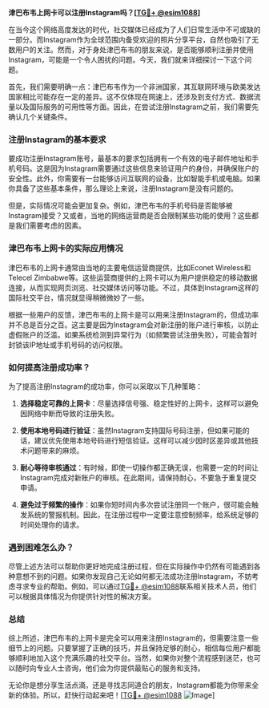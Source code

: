 **津巴布韦上网卡可以注册Instagram吗？[[TG💪+ @esim1088](https://t.me/s/esim1088)]**

在当今这个网络高度发达的时代，社交媒体已经成为了人们日常生活中不可或缺的一部分。而Instagram作为全球范围内备受欢迎的照片分享平台，自然也吸引了无数用户的关注。然而，对于身处津巴布韦的朋友来说，是否能够顺利注册并使用Instagram，可能是一个令人困扰的问题。今天，我们就来详细探讨一下这个问题。

首先，我们需要明确一点：津巴布韦作为一个非洲国家，其互联网环境与欧美发达国家相比可能存在一定的差异。这不仅体现在网速上，还涉及到支付方式、数据流量以及国际服务的可用性等方面。因此，在尝试注册Instagram之前，我们需要先确认几个关键条件。

### 注册Instagram的基本要求

要成功注册Instagram账号，最基本的要求包括拥有一个有效的电子邮件地址和手机号码。这是因为Instagram需要通过这些信息来验证用户的身份，并确保账户的安全性。此外，你需要有一台能够访问互联网的设备，比如智能手机或电脑。如果你具备了这些基本条件，那么理论上来说，注册Instagram是没有问题的。

但是，实际情况可能会更加复杂。例如，津巴布韦的手机号码是否能够被Instagram接受？又或者，当地的网络运营商是否会限制某些功能的使用？这些都是我们需要考虑的因素。

### 津巴布韦上网卡的实际应用情况

津巴布韦的上网卡通常由当地的主要电信运营商提供，比如Econet Wireless和Telecel Zimbabwe等。这些运营商提供的上网卡可以为用户提供稳定的移动数据连接，从而实现网页浏览、社交媒体访问等功能。不过，具体到Instagram这样的国际社交平台，情况就显得稍微微妙了一些。

根据一些用户的反馈，津巴布韦的上网卡是可以用来注册Instagram的，但成功率并不总是百分之百。这主要是因为Instagram会对新注册的账户进行审核，以防止虚假账户的泛滥。如果系统检测到异常行为（如频繁尝试注册失败），可能会暂时封锁该IP地址或手机号码的访问权限。

### 如何提高注册成功率？

为了提高注册Instagram的成功率，你可以采取以下几种策略：

1. **选择稳定可靠的上网卡**：尽量选择信号强、稳定性好的上网卡，这样可以避免因网络中断而导致的注册失败。
   
2. **使用本地号码进行验证**：虽然Instagram支持国际号码注册，但如果可能的话，建议优先使用本地号码进行短信验证。这样可以减少因时区差异或其他技术问题带来的麻烦。

3. **耐心等待审核通过**：有时候，即使一切操作都正确无误，也需要一定的时间让Instagram完成对新账户的审核。在此期间，请保持耐心，不要急于重复提交申请。

4. **避免过于频繁的操作**：如果你短时间内多次尝试注册同一个账户，很可能会触发系统的警报机制。因此，在注册过程中一定要注意控制频率，给系统足够的时间处理你的请求。

### 遇到困难怎么办？

尽管上述方法可以帮助你更好地完成注册过程，但在实际操作中仍然有可能遇到各种意想不到的问题。如果你发现自己无论如何都无法成功注册Instagram，不妨考虑寻求专业的帮助。例如，可以通过[TG💪+ @esim1088](https://t.me/s/esim1088)联系相关技术人员，他们可以根据具体情况为你提供针对性的解决方案。

### 总结

综上所述，津巴布韦的上网卡是完全可以用来注册Instagram的，但需要注意一些细节上的问题。只要掌握了正确的技巧，并且保持足够的耐心，相信每位用户都能够顺利地加入这个充满乐趣的社交平台。当然，如果你对整个流程感到迷茫，也可以随时向专业人士咨询，他们会为你提供最贴心的服务和支持。

无论你是想分享生活点滴，还是寻找志同道合的朋友，Instagram都能为你带来全新的体验。所以，赶快行动起来吧！[[TG💪+ @esim1088](https://t.me/s/esim1088) ![Image](https://i.postimg.cc/4NQfJmqS/Snipaste-2025-05-13-00-14-12.png)]